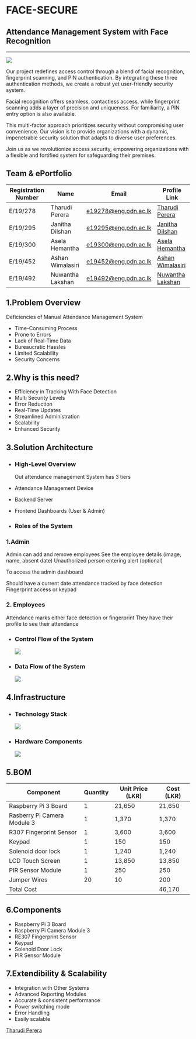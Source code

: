 # FACE-SECURE

## Attendance Management System with Face Recognition

---

![](docs/images/facerecog.png)

Our project redefines access control through a blend of facial recognition, fingerprint scanning, and PIN authentication. By integrating these three authentication methods, we create a robust yet user-friendly security system.

Facial recognition offers seamless, contactless access, while fingerprint scanning adds a layer of precision and uniqueness. For familiarity, a PIN entry option is also available.

This multi-factor approach prioritizes security without compromising user convenience. Our vision is to provide organizations with a dynamic, impenetrable security solution that adapts to diverse user preferences.

Join us as we revolutionize access security, empowering organizations with a flexible and fortified system for safeguarding their premises.

## Team & ePortfolio

| Registration Number | Name             | Email                | Profile Link                                    |
| ------------------- | ---------------- | -------------------- | ----------------------------------------------- |
| E/19/278            | Tharudi Perera   | e19278@eng.pdn.ac.lk | [Tharudi Perera](https://www.thecn.com/TP993)   |
| E/19/295            | Janitha Dilshan  | e19295@eng.pdn.ac.lk | [Janitha Dilshan](https://www.thecn.com/JD1243) |
| E/19/300            | Asela Hemantha   | e19300@eng.pdn.ac.lk | [Asela Hemantha](https://www.thecn.com/LP990)   |
| E/19/452            | Ashan Wimalasiri | e19452@eng.pdn.ac.lk | [Ashan Wimalasiri](https://www.thecn.com/PW491) |
| E/19/492            | Nuwantha Lakshan | e19492@eng.pdn.ac.lk | [Nuwantha Lakshan](https://www.thecn.com/NL856) |

## 1.Problem Overview

Deficiencies of Manual Attendance Management System​

- Time-Consuming Process​
- Prone to Errors​
- Lack of Real-Time Data​
- Bureaucratic Hassles​
- Limited Scalability​
- Security Concerns​

## 2.Why is this need?

- Efficiency in Tracking With Face Detection​
- Multi Security Levels​
- Error Reduction​
- Real-Time Updates​
- Streamlined Administration​
- Scalability​
- Enhanced Security

## 3.Solution Architecture

- ### High-Level Overview

  Out attendance management System has 3 tiers

- Attendance Management Device
- Backend Server
- Frontend Dashboards (User & Admin)
- ### Roles of the System

### 1.Admin

Admin can add and remove employees
See the employee details (image, name, absent date)
Unauthorized person entering alert (optional)

To access the admin dashboard

Should have a current date attendance tracked by face detection
Fingerprint access or keypad

### 2. Employees

Attendance marks either face detection or fingerprint
They have their profile to see their attendance


- ### Control Flow of the System
  ![](docs/images/1.png)
- ### Data Flow of the System
  ![](docs/images/2.png)

## 4.Infrastructure

- ### Technology Stack

  ![](docs/images/4.png)

- ### Hardware Components
  ![](docs/images/3.png)

## 5.BOM

|    Component                |       Quantity​   |     Unit Price (LKR)​ | Cost (LKR)​                                      |
| ----------------------------| ---------------- | -------------------- | ----------------------------------------------- |
| Raspberry Pi​ 3 Board        |         1        |      21,650          |              21,650                             |
| Rasberry Pi Camera Module​ 3 |         1        |       1,370          |               1,370                             | 
| R307 Fingerprint Sensor​     |         1        |       3,600          |               3,600                             |
| Keypad​                      |         1        |         150          |                 150                             |
| Solenoid door lock          |         1        |       1,240          |               1,240                             |
| LCD Touch Screen            |         1        |      13,850          |              13,850                             |
| PIR Sensor Module           |         1        |         250          |                 250                             |
| Jumper Wires                |        20        |          10          |                 200                             |
|Total Cost                   |                  |                      |              46,170                             |

## 6.Components

- Raspberry Pi 3 Board​
- Raspberry Pi Camera Module 3​
- RE307 Fingerprint Sensor
- Keypad
- Solenoid Door Lock
- PIR Sensor Module 
  
## 7.Extendibility & Scalability

- Integration with Other Systems​
- Advanced Reporting Modules​
- Accurate & consistent performance
- Power switching mode
- Error Handling
- Easily scalable

[Tharudi Perera](https://www.thecn.com/TP993)
